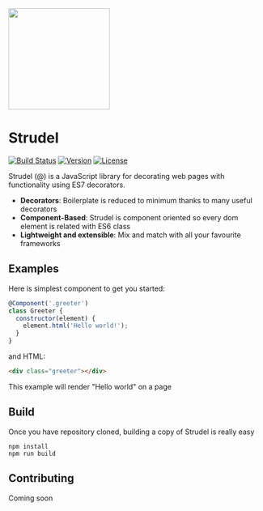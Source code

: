 <img width="200px" src="https://dl.dropboxusercontent.com/s/1rywrcxbh9p77mr/strudel.png">

# Strudel

<a href="https://circleci.com/gh/hayalet/strudel/tree/master"><img src="https://img.shields.io/circleci/token/2332b587f2c012314b7e865cd57730587cd75ba7/project/hayalet/strudel/master.svg" alt="Build Status"></a>
<a href="https://www.npmjs.com/package/strudel"><img src="https://img.shields.io/npm/v/strudel.svg" alt="Version"></a>
<a href="https://www.npmjs.com/package/strudel"><img src="https://img.shields.io/npm/l/strudel.svg" alt="License"></a>

Strudel (@) is a JavaScript library for decorating web pages with functionality using ES7 decorators.

* **Decorators**: Boilerplate is reduced to minimum thanks to many useful decorators
* **Component-Based**: Strudel is component oriented so every dom element is related with ES6 class
* **Lightweight and extensible**: Mix and match with all your favourite frameworks

## Examples

Here is simplest component to get you started:

```js
@Component('.greeter')
class Greeter {
  constructor(element) {
    element.html('Hello world!');
  }
}
```
and HTML:

```html
<div class="greeter"></div>
```

This example will render "Hello world" on a page

## Build

Once you have repository cloned, building a copy of Strudel is really easy

```
npm install
npm run build
```

## Contributing

Coming soon
